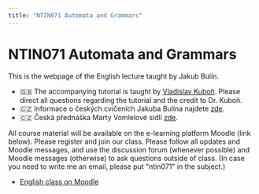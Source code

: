 ```yaml
---
title: "NTIN071 Automata and Grammars"
---
```


# NTIN071 Automata and Grammars

This is the webpage of the English lecture taught by Jakub Bulín.

* 🇬🇧 The accompanying tutorial is taught by [Vladislav Kuboň](https://ufal.mff.cuni.cz/vladislav-kubon). Please direct all questions regarding the tutorial and the credit to Dr. Kuboň.
* 🇨🇿 Informace o českých cvičeních Jakuba Bulína najdete [zde](cviceni/).
* 🇨🇿 Česká přednáška Marty Vomlelové sídlí [zde](https://dl1.cuni.cz/course/view.php?id=5119).

All course material will be available on the e-learning platform Moodle (link below). Please register and join our class. 
Please follow all updates and Moodle messages, and use the discussion forum (whenever possible) and Moodle messages (otherwise) to ask questions outside of class. (In case you need to write me an email, please put "ntin071" in the subject.)

* [English class on Moodle](https://dl1.cuni.cz/course/view.php?id=12005)
